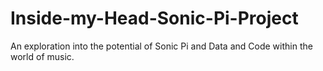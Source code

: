 # Inside-my-Head-Sonic-Pi-Project
An exploration into the potential of Sonic Pi and Data and Code within the world of music.
